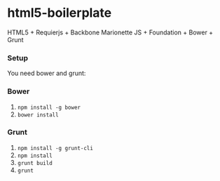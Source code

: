 # html5-boilerplate
HTML5 + Requierjs + Backbone Marionette JS + Foundation + Bower + Grunt

### Setup
You need bower and grunt:

### Bower
1. `npm install -g bower`
2. `bower install`

### Grunt
1. `npm install -g grunt-cli`
2. `npm install`
3. `grunt build`
4. `grunt`
